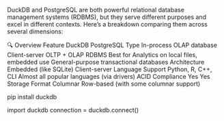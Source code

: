 DuckDB and PostgreSQL are both powerful relational database management systems (RDBMS), but they serve different purposes and excel in different contexts. Here’s a breakdown comparing them across several dimensions:

🔍 Overview
Feature	DuckDB	PostgreSQL
Type	In-process OLAP database	Client-server OLTP + OLAP RDBMS
Best for	Analytics on local files, embedded use	General-purpose transactional databases
Architecture	Embedded (like SQLite)	Client-server
Language Support	Python, R, C++, CLI	Almost all popular languages (via drivers)
ACID Compliance	Yes	Yes
Storage Format	Columnar	Row-based (with some columnar support)

pip install duckdb

import duckdb 
connection = duckdb.connect()